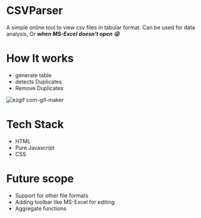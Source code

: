 # CSVParser

A simple online tool to view csv files in tabular format. Can be used for data analysis, Or ***when MS-Excel doesn't open :stuck_out_tongue_winking_eye:***

# How It works

- generate table
- detects Duplicates
- Remove Duplicates

![ezgif com-gif-maker](https://user-images.githubusercontent.com/22127564/128198111-e0e2f9ae-2fea-408d-899d-9b0143931cd9.gif)



# Tech Stack
 - HTML
 - Pure Javascript
 - CSS

# Future scope
- Support for other file formats
- Adding toolbar like MS-Excel for editing
- Aggregate functions
